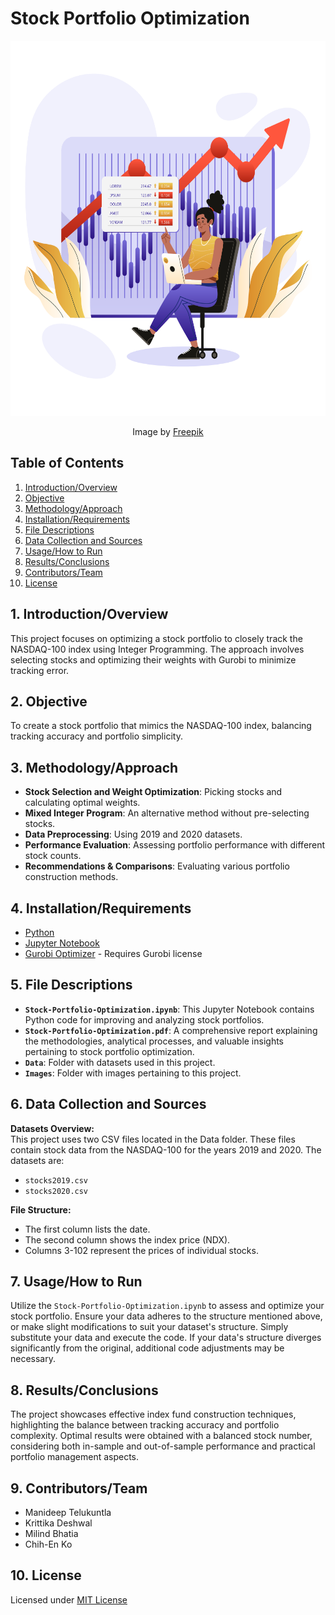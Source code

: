 # Stock Portfolio Optimization

<div align="center">
  <img src="https://github.com/ManideepTelukuntla/Stock-Portfolio-Optimization/blob/main/Images/Stock-Portfolio-Optimization.svg" width="800" height="600" alt="Stock Portfolio Optimization">
  <br>
  <p>Image by <a href="https://www.freepik.com/free-vector/gradient-stock-market-concept_19931742.htm#query=stock%20portfolio%20illustration&position=21&from_view=search&track=ais&uuid=116d69f3-c705-4bb1-a54d-4b4268f4bd90">Freepik</a></p>
</div>


## Table of Contents
1. [Introduction/Overview](#introductionoverview)
2. [Objective](#objective)
3. [Methodology/Approach](#methodologyapproach)
4. [Installation/Requirements](#installationrequirements)
5. [File Descriptions](#file-descriptions)
6. [Data Collection and Sources](#data-collection-and-sources)
7. [Usage/How to Run](#usagehow-to-run)
8. [Results/Conclusions](#resultsconclusions)
9. [Contributors/Team](#contributorsteam)
10. [License](#license)

## 1. Introduction/Overview
This project focuses on optimizing a stock portfolio to closely track the NASDAQ-100 index using Integer Programming. The approach involves selecting stocks and optimizing their weights with Gurobi to minimize tracking error.

## 2. Objective
To create a stock portfolio that mimics the NASDAQ-100 index, balancing tracking accuracy and portfolio simplicity.

## 3. Methodology/Approach
- **Stock Selection and Weight Optimization**: Picking stocks and calculating optimal weights.
- **Mixed Integer Program**: An alternative method without pre-selecting stocks.
- **Data Preprocessing**: Using 2019 and 2020 datasets.
- **Performance Evaluation**: Assessing portfolio performance with different stock counts.
- **Recommendations & Comparisons**: Evaluating various portfolio construction methods.

## 4. Installation/Requirements
- [Python](https://www.python.org/downloads/)
- [Jupyter Notebook](https://jupyter.org/install)
- [Gurobi Optimizer](https://www.gurobi.com/downloads/) - Requires Gurobi license

## 5. File Descriptions
- **`Stock-Portfolio-Optimization.ipynb`**: This Jupyter Notebook contains Python code for improving and analyzing stock portfolios.
- **`Stock-Portfolio-Optimization.pdf`**: A comprehensive report explaining the methodologies, analytical processes, and valuable insights pertaining to stock portfolio optimization.
- **`Data`**: Folder with datasets used in this project.
- **`Images`**: Folder with images pertaining to this project.

## 6. Data Collection and Sources

**Datasets Overview:**  
This project uses two CSV files located in the Data folder. These files contain stock data from the NASDAQ-100 for the years 2019 and 2020. The datasets are:

- `stocks2019.csv`
- `stocks2020.csv`

**File Structure:**  
- The first column lists the date.
- The second column shows the index price (NDX).
- Columns 3-102 represent the prices of individual stocks.

## 7. Usage/How to Run
Utilize the `Stock-Portfolio-Optimization.ipynb` to assess and optimize your stock portfolio. Ensure your data adheres to the structure mentioned above, or make slight modifications to suit your dataset's structure. Simply substitute your data and execute the code. If your data's structure diverges significantly from the original, additional code adjustments may be necessary.

## 8. Results/Conclusions
The project showcases effective index fund construction techniques, highlighting the balance between tracking accuracy and portfolio complexity. Optimal results were obtained with a balanced stock number, considering both in-sample and out-of-sample performance and practical portfolio management aspects.

## 9. Contributors/Team
- Manideep Telukuntla
- Krittika Deshwal
- Milind Bhatia
- Chih-En Ko

## 10. License
Licensed under [MIT License](https://github.com/ManideepTelukuntla/InvestigateTMDBMovieData/blob/master/LICENSE)
